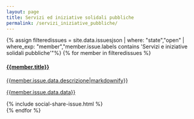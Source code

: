 ```yaml
---
layout: page
title: Servizi ed iniziative solidali pubbliche
permalink: /servizi_iniziative_pubbliche/
---
```

<div class="panel-group">
{% assign filteredissues = site.data.issuesjson | where: "state","open" | where_exp: "member","member.issue.labels contains 'Servizi e iniziative solidali pubbliche'"%}
{% for member in filteredissues %}
	<div class="panel-body">
	<a href="/issues/{{ member.number | datapage_url: '.' }}" class="list-group-item">
		<h4 class="list-group-item-heading">{{member.title}}</h4>
		<p class="list-group-item-text">{{member.issue.data.descrizione|markdownify}}</p>
    <p class="list-group-item-text">{{member.issue.data.data}}</p>
	</a>
{% include social-share-issue.html %}
</div>
{% endfor %}
</div>
